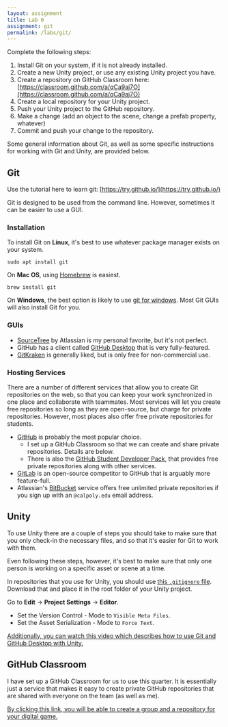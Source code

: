 ```yaml
---
layout: assignment
title: Lab 0
assignment: git
permalink: /labs/git/
---
```


Complete the following steps:

1. Install Git on your system, if it is not already installed.
1. Create a new Unity project, or use any existing Unity project you have.
1. Create a repository on GitHub Classroom here: [https://classroom.github.com/a/qCa9aj7O](https://classroom.github.com/a/qCa9aj7O)
1. Create a local repository for your Unity project.
1. Push your Unity project to the GitHub repository.
1. Make a change (add an object to the scene, change a prefab property, whatever)
1. Commit and push your change to the repository.

Some general information about Git, as well as some specific instructions for working with Git and Unity,
are provided below.

## Git

Use the tutorial here to learn git: [https://try.github.io/](https://try.github.io/)

Git is designed to be used from the command line.
However, sometimes it can be easier to use a GUI.

### Installation

To install Git on **Linux**, it's best to use whatever package manager exists on your system.

```
sudo apt install git
```

On **Mac OS**, using [Homebrew](https://brew.sh/) is easiest.

```
brew install git
```

On **Windows**, the best option is likely to use [git for windows](https://gitforwindows.org/).
Most Git GUIs will also install Git for you.

### GUIs

* [SourceTree](https://www.sourcetreeapp.com/) by Atlassian is my personal favorite, but it's not perfect.
* GitHub has a client called [GitHub Desktop](https://desktop.github.com/) that is very fully-featured.
* [GitKraken](https://www.gitkraken.com/git-client) is generally liked, but is only free for non-commercial use.

### Hosting Services

There are a number of different services that allow you to create Git repositories on the web,
so that you can keep your work synchronized in one place and collaborate with teammates.
Most services will let you create free repositories so long as they are open-source,
but charge for private repositories.
However, most places also offer free private repositories for students.

* [GitHub](https://github.com/) is probably the most popular choice.
  * I set up a GitHub Classroom so that we can create and share private repositories.
    Details are below.
  * There is also the [GitHub Student Developer Pack](https://education.github.com/pack),
    that provides free private repositories along with other services.
* [GitLab](https://gitlab.com/) is an open-source competitor to GitHub that is arguably more feature-full.
* Atlassian's [BitBucket](https://bitbucket.org/) service offers free unlimited private repositories
  if you sign up with an `@calpoly.edu` email address.


## Unity

To use Unity there are a couple of steps you should take to make sure that you only check-in the necessary files,
and so that it's easier for Git to work with them.

Even following these steps, however, it's best to make sure that only one person is working on a specific asset or scene at a time.

In repositories that you use for Unity, you should use [this `.gitignore` file](https://www.gitignore.io/api/unity).
Download that and place it in the root folder of your Unity project.

Go to **Edit** &rarr; **Project Settings** &rarr; **Editor**.

- Set the Version Control - Mode to `Visible Meta Files`.
- Set the Asset Serialization - Mode to `Force Text`.

[Additionally, you can watch this video which describes how to use Git and GitHub Desktop with Unity.](https://www.youtube.com/watch?v=qpXxcvS-g3g)


## GitHub Classroom

I have set up a GitHub Classroom for us to use this quarter.
It is essentially just a service that makes it easy to create private GitHub repositories
that are shared with everyone on the team (as well as me).

[By clicking this link, you will be able to create a group and a repository for your digital game.](https://classroom.github.com/g/Xu2s6yg3)
